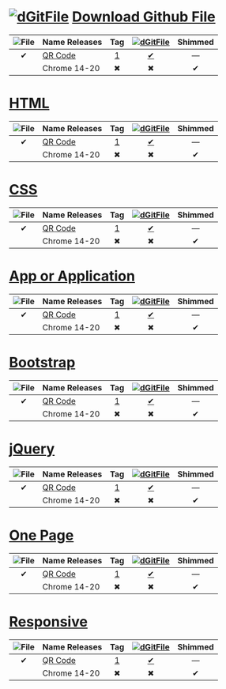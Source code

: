 [![dGitFile][dgf-sv]][dgf] [Download Github File]
=================================
|![File][sv]| Name Releases     | Tag |[![dGitFile][dgf-sv]][dgf]| Shimmed |
|:---------:|-------------------|:---:|:------------------------:|:-------:|
|   ✔      | [QR Code]         | [1] | [✔][8]                   | —       |
|           | Chrome 14-20      | ✖   | ✖                       | ✔      |





[HTML]
======
|![File][sv]| Name Releases     | Tag |[![dGitFile][dgf-sv]][dgf]| Shimmed |
|:---------:|-------------------|:---:|:------------------------:|:-------:|
|   ✔      | [QR Code]         | [1] | [✔][8]                   | —       |
|           | Chrome 14-20      | ✖   | ✖                       | ✔      |

[CSS]
======
|![File][sv]| Name Releases     | Tag |[![dGitFile][dgf-sv]][dgf]| Shimmed |
|:---------:|-------------------|:---:|:------------------------:|:-------:|
|   ✔      | [QR Code]         | [1] | [✔][8]                   | —       |
|           | Chrome 14-20      | ✖   | ✖                       | ✔      |

[App or Application]
==================
|![File][sv]| Name Releases     | Tag |[![dGitFile][dgf-sv]][dgf]| Shimmed |
|:---------:|-------------------|:---:|:------------------------:|:-------:|
|   ✔      | [QR Code]         | [1] | [✔][8]                   | —       |
|           | Chrome 14-20      | ✖   | ✖                       | ✔      |

[Bootstrap]
===========
|![File][sv]| Name Releases     | Tag |[![dGitFile][dgf-sv]][dgf]| Shimmed |
|:---------:|-------------------|:---:|:------------------------:|:-------:|
|   ✔      | [QR Code]         | [1] | [✔][8]                   | —       |
|           | Chrome 14-20      | ✖   | ✖                       | ✔      |

[jQuery]
========
|![File][sv]| Name Releases     | Tag |[![dGitFile][dgf-sv]][dgf]| Shimmed |
|:---------:|-------------------|:---:|:------------------------:|:-------:|
|   ✔      | [QR Code]         | [1] | [✔][8]                   | —       |
|           | Chrome 14-20      | ✖   | ✖                       | ✔      |

[One Page]
==========
|![File][sv]| Name Releases     | Tag |[![dGitFile][dgf-sv]][dgf]| Shimmed |
|:---------:|-------------------|:---:|:------------------------:|:-------:|
|   ✔      | [QR Code]         | [1] | [✔][8]                   | —       |
|           | Chrome 14-20      | ✖   | ✖                       | ✔      |

[Responsive]
============
|![File][sv]| Name Releases     | Tag |[![dGitFile][dgf-sv]][dgf]| Shimmed |
|:---------:|-------------------|:---:|:------------------------:|:-------:|
|   ✔      | [QR Code]         | [1] | [✔][8]                   | —       |
|           | Chrome 14-20      | ✖   | ✖                       | ✔      |

[dgf]:     https://github.com/samuelbetio/dGitFile#dgitfile-download-github-file
[dgf-sv]:  https://github.com/samuelbetio/dGitFile/blob/v1.0.01-Hawcons/SVG/Filetypes/Blue/Filled/icon-124-document-file-zip.svg
[r-i]:     https://github.com/samuelbetio/dGitFile/releases
[j]:       https://github.com/samuelbetio/dGitFile/blob/v1.0.01-Hawcons/SVG/Filetypes/Blue/Filled/icon-29-file-doc.svg
[htlm-sv]: https://github.com/samuelbetio/dGitFile/blob/v1.0.01-Hawcons/SVG/Filetypes/Blue/Filled/icon-11-file-html.svg
[sv]:      https://github.com/samuelbetio/dGitFile/blob/v1.0.01-Hawcons/SVG/Gestures/Blue/Filled/icon-26-thumb-finger-tap.svg


[HTML]:                  #html
[CSS]:                   #css
[App or Application]:    #app-or-application
[Bootstrap]:             #bootstrap
[jQuery]:                #jquery
[One Page]:              #one-page
[Responsive]:            #responsive

[dGitFile]: https://github.com/topics/dgitfile
[Download Github File]: https://github.com/samuelbetio/dGitFile/blob/master/README.md#dgitfile-download-github-file
[QR Code]: https://github.com/samuelbetio/dGitFile/tree/v7.3.13#qrcodejs
[1]: https://github.com/samuelbetio/dGitFile/releases/tag/v7.3.13
[8]: https://github.com/samuelbetio/dGitFile/archive/v7.3.13.zip
